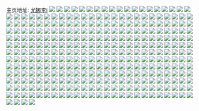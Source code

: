 主页地址: [尤娜李i](https://weibo.com/u/5255510634) 
![](https://wx4.sinaimg.cn/mw2000/005JFAoyly1h9klg8xmywj30t0105aqv.jpg) 
![](https://wx4.sinaimg.cn/mw2000/005JFAoyly1h9klg9e3yoj30wi17car9.jpg) 
![](https://wx4.sinaimg.cn/mw2000/005JFAoyly1h9klg88vpnj32bb3404qt.jpg) 
![](https://wx4.sinaimg.cn/mw2000/005JFAoyly1h9klgf4la1j32bz20vnpe.jpg) 
![](https://wx4.sinaimg.cn/mw2000/005JFAoyly1h9klimr1grj30u014079v.jpg) 
![](https://wx4.sinaimg.cn/mw2000/005JFAoyly1h9klgcr50rj32dc35rhdw.jpg) 
![](https://wx4.sinaimg.cn/mw2000/005JFAoyly1h9kljb0qcpj32db35se84.jpg) 
![](https://wx4.sinaimg.cn/mw2000/005JFAoyly1h9kljeao81j32db2n31l1.jpg) 
![](https://wx4.sinaimg.cn/mw2000/005JFAoyly1h8exw5jv7rj30wi17we37.jpg) 
![](https://wx4.sinaimg.cn/mw2000/005JFAoyly1h8exw6mot7j30wi17fniu.jpg) 
![](https://wx4.sinaimg.cn/mw2000/005JFAoyly1h7vfi2hab2j32802yokjn.jpg) 
![](https://wx4.sinaimg.cn/mw2000/005JFAoyly1h7n7onfjl4j32c03407wo.jpg) 
![](https://wx4.sinaimg.cn/mw2000/005JFAoyly1h7n7og4pvlj32yo280e84.jpg) 
![](https://wx4.sinaimg.cn/mw2000/005JFAoyly1h7n7rc9zwnj32dc35shdw.jpg) 
![](https://wx4.sinaimg.cn/mw2000/005JFAoyly1h7n7oinm0hj32412cy7wi.jpg) 
![](https://wx4.sinaimg.cn/mw2000/005JFAoyly1h7geaiuaoyj31hc0u0te7.jpg) 
![](https://wx4.sinaimg.cn/mw2000/005JFAoyly1h7ged4lgelj32802yoe84.jpg) 
![](https://wx4.sinaimg.cn/mw2000/005JFAoyly1h7fndy1yp3j32c0340hdv.jpg) 
![](https://wx4.sinaimg.cn/mw2000/005JFAoyly1h7fne1lnkxj32c03407pr.jpg) 
![](https://wx4.sinaimg.cn/mw2000/005JFAoyly1h7fne7akn1j32c0340k3f.jpg) 
![](https://wx4.sinaimg.cn/mw2000/005JFAoyly1h7fnedb3nbj32c02c0x6q.jpg) 
![](https://wx4.sinaimg.cn/mw2000/005JFAoyly1h78bc814ykj32dc35s4qs.jpg) 
![](https://wx4.sinaimg.cn/mw2000/005JFAoyly1h4yjsantauj325d2wcnpe.jpg) 
![](https://wx4.sinaimg.cn/mw2000/005JFAoyly1h4oamboumij32802s0x6q.jpg) 
![](https://wx4.sinaimg.cn/mw2000/005JFAoyly1h4oamefl82j32802s01kz.jpg) 
![](https://wx4.sinaimg.cn/mw2000/005JFAoyly1h4oamhlxuwj32802s0x6q.jpg) 
![](https://wx4.sinaimg.cn/mw2000/005JFAoyly1h4oasiycauj32c02fg000.jpg) 
![](https://wx4.sinaimg.cn/mw2000/005JFAoyly1h4oashd4nyj3340340hdx.jpg) 
![](https://wx4.sinaimg.cn/mw2000/005JFAoyly1h4oaskch5nj32c02c0hdv.jpg) 
![](https://wx4.sinaimg.cn/mw2000/005JFAoyly1h4hcc4yyzaj32c02c0x6p.jpg) 
![](https://wx4.sinaimg.cn/mw2000/005JFAoyly1h4hcc6mk6dj32q61qzkjl.jpg) 
![](https://wx4.sinaimg.cn/mw2000/005JFAoyly1h4hcc9m4qfj32ny2bze83.jpg) 
![](https://wx4.sinaimg.cn/mw2000/005JFAoyly1h4hcbq4dmyj32802s0x6q.jpg) 
![](https://wx4.sinaimg.cn/mw2000/005JFAoyly1h4hcbuizoyj32802s01kz.jpg) 
![](https://wx4.sinaimg.cn/mw2000/005JFAoyly1h4hcbs59k8j32802s0x6q.jpg) 
![](https://wx4.sinaimg.cn/mw2000/005JFAoyly1h40y81jkrxj32c03401l2.jpg) 
![](https://wx4.sinaimg.cn/mw2000/005JFAoyly1h40y7y3224j32c033z7wl.jpg) 
![](https://wx4.sinaimg.cn/mw2000/005JFAoyly1h40y7uen5qj32c0340qva.jpg) 
![](https://wx4.sinaimg.cn/mw2000/005JFAoyly1h3qpin9n8qj32c0340b2d.jpg) 
![](https://wx4.sinaimg.cn/mw2000/003dQCv3ly8h3i0zk1apvj60ku170n3502.jpg) 
![](https://wx4.sinaimg.cn/mw2000/005JFAoyly1h1gmjcnp7zj31sd2ds7wj.jpg) 
![](https://wx4.sinaimg.cn/mw2000/005JFAoyly1h1gmj9slvtj32c03401ky.jpg) 
![](https://wx4.sinaimg.cn/mw2000/005JFAoyly1h1eajc8nrrj313u0tuasl.jpg) 
![](https://wx4.sinaimg.cn/mw2000/005JFAoyly1h1eanxzt8wj32c03401ky.jpg) 
![](https://wx4.sinaimg.cn/mw2000/005JFAoyly1h1eafvml74j313u0tugy9.jpg) 
![](https://wx4.sinaimg.cn/mw2000/005JFAoyly1h1eafuy5auj32bz3407wj.jpg) 
![](https://wx4.sinaimg.cn/mw2000/005JFAoyly1h1aui9i8vfj309809u3ye.jpg) 
![](https://wx4.sinaimg.cn/mw2000/005JFAoyly1h166ik74jmj32t4340npd.jpg) 
![](https://wx4.sinaimg.cn/mw2000/005JFAoyly1h166ikjs1hj30u01hc7ip.jpg) 
![](https://wx4.sinaimg.cn/mw2000/005JFAoyly1h13ygqpusxj32t4340u0y.jpg) 
![](https://wx4.sinaimg.cn/mw2000/005JFAoyly1h13ygryrj2j32c0340npg.jpg) 
![](https://wx4.sinaimg.cn/mw2000/005JFAoyly1h13ygud5l8j32c03404qr.jpg) 
![](https://wx4.sinaimg.cn/mw2000/005JFAoyly1h13ygv2wbej32c028db2a.jpg) 
![](https://wx4.sinaimg.cn/mw2000/005JFAoyly1h13ygw9i5cj32c0340hdw.jpg) 
![](https://wx4.sinaimg.cn/mw2000/005JFAoyly1h13ygtidkgj31o02ddqv5.jpg) 
![](https://wx4.sinaimg.cn/mw2000/005JFAoyly1h13ygpuagaj32c0340b2a.jpg) 
![](https://wx4.sinaimg.cn/mw2000/005JFAoyly1h13ygxh7e3j32uq35snpf.jpg) 
![](https://wx4.sinaimg.cn/mw2000/005JFAoyly1h0z7catg23j32ds1schdv.jpg) 
![](https://wx4.sinaimg.cn/mw2000/005JFAoyly1h0z7cdbce5j31sc2dsqv6.jpg) 
![](https://wx4.sinaimg.cn/mw2000/005JFAoyly1h0z7bv3aioj31zm2afb2b.jpg) 
![](https://wx4.sinaimg.cn/mw2000/005JFAoyly1h0z7cfpu7aj31sc2dsx6q.jpg) 
![](https://wx4.sinaimg.cn/mw2000/005JFAoyly1h0z7bxw6caj31sc2dsb2c.jpg) 
![](https://wx4.sinaimg.cn/mw2000/005JFAoyly1h0z7c7ezqzj32802yox6s.jpg) 
![](https://wx4.sinaimg.cn/mw2000/005JFAoyly1h0z7c21xhgj32c0340u11.jpg) 
![](https://wx4.sinaimg.cn/mw2000/005JFAoyly1h0z7bznl84j33402c0kjp.jpg) 
![](https://wx4.sinaimg.cn/mw2000/005JFAoyly1h0gmrdg3llj31er1vo4qp.jpg) 
![](https://wx4.sinaimg.cn/mw2000/005JFAoyly1h0gmr4nn89j30u01hcawz.jpg) 
![](https://wx4.sinaimg.cn/mw2000/005JFAoyly1h0gmr63vt8j31sc2dsb2a.jpg) 
![](https://wx4.sinaimg.cn/mw2000/005JFAoyly1h0gmrft61cj30v91vo1hp.jpg) 
![](https://wx4.sinaimg.cn/mw2000/005JFAoyly1h0gmr788dgj30u01hcnp6.jpg) 
![](https://wx4.sinaimg.cn/mw2000/005JFAoyly1h0gmre19nwj30m80m8n3v.jpg) 
![](https://wx4.sinaimg.cn/mw2000/005JFAoyly1gyx8b4whydj31sc2dsu0x.jpg) 
![](https://wx4.sinaimg.cn/mw2000/005JFAoyly1gwyogkq2hjj31sc2ds7wi.jpg) 
![](https://wx4.sinaimg.cn/mw2000/005JFAoyly1gwyogmjyjlj31sc2dsnpe.jpg) 
![](https://wx4.sinaimg.cn/mw2000/005JFAoyly1gwyogodv42j31sc2dsb2a.jpg) 
![](https://wx4.sinaimg.cn/mw2000/005JFAoyly1gwyogq1kwpj32c0340e83.jpg) 
![](https://wx4.sinaimg.cn/mw2000/005JFAoyly1gwyogunr03j32c0340e82.jpg) 
![](https://wx4.sinaimg.cn/mw2000/005JFAoyly1gwyogw2q5oj302z03ea9y.jpg) 
![](https://wx4.sinaimg.cn/mw2000/005JFAoyly1gwyogyabcyj32c03407wi.jpg) 
![](https://wx4.sinaimg.cn/mw2000/005JFAoyly1gwyoh0ppmqj32c03407wi.jpg) 
![](https://wx4.sinaimg.cn/mw2000/005JFAoyly1gwyoh3dva6j31ho1zkkjl.jpg) 
![](https://wx4.sinaimg.cn/mw2000/005JFAoyly1gtz3k4b5r2j60hs0no0vn02.jpg) 
![](https://wx4.sinaimg.cn/mw2000/005JFAoyly1gtz3p7htjzj60hs0noaem02.jpg) 
![](https://wx4.sinaimg.cn/mw2000/005JFAoyly1gtpqwn86wjj62802yoqv702.jpg) 
![](https://wx4.sinaimg.cn/mw2000/005JFAoyly1gtpqw45xkbj62802yonpf02.jpg) 
![](https://wx4.sinaimg.cn/mw2000/005JFAoyly1gtpqx1u0o2j62802yokjn02.jpg) 
![](https://wx4.sinaimg.cn/mw2000/005JFAoyly1gtpqxg0okfj61o32ynqv602.jpg) 
![](https://wx4.sinaimg.cn/mw2000/005JFAoyly1gtjvxsu2p3j30v91vohdt.jpg) 
![](https://wx4.sinaimg.cn/mw2000/005JFAoyly1gtf8rlnj9uj32c0340qv6.jpg) 
![](https://wx4.sinaimg.cn/mw2000/005JFAoyly1gtf8sy2isoj32c0340kjl.jpg) 
![](https://wx4.sinaimg.cn/mw2000/005JFAoyly1gtf8ssaqsij33402c0x6q.jpg) 
![](https://wx4.sinaimg.cn/mw2000/005JFAoyly1gtf8t41d39j32c0340x6p.jpg) 
![](https://wx4.sinaimg.cn/mw2000/005JFAoyly1gtf8tal6goj32c03404qq.jpg) 
![](https://wx4.sinaimg.cn/mw2000/005JFAoyly1gtf8tlyj63j31pj2ds1ky.jpg) 
![](https://wx4.sinaimg.cn/mw2000/005JFAoyly1gsogs6zivbj60v91voaue02.jpg) 
![](https://wx4.sinaimg.cn/mw2000/005JFAoyly1gsogt6tsodj30u01hc43u.jpg) 
![](https://wx4.sinaimg.cn/mw2000/005JFAoyly1gsl2fk1qrsj30w616wu0o.jpg) 
![](https://wx4.sinaimg.cn/mw2000/005JFAoyly1gsl2fn7f09j31o02yob2a.jpg) 
![](https://wx4.sinaimg.cn/mw2000/005JFAoyly1gsl2frnvjkj32c03407wj.jpg) 
![](https://wx4.sinaimg.cn/mw2000/005JFAoyly1gsl2h9a41lj31sc2dsqv6.jpg) 
![](https://wx4.sinaimg.cn/mw2000/005JFAoyly1gsl2hd8sxcj31c91scb29.jpg) 
![](https://wx4.sinaimg.cn/mw2000/005JFAoyly1gsl2fcnc9qj31sc2dshdu.jpg) 
![](https://wx4.sinaimg.cn/mw2000/005JFAoyly1gsl2geykldj322n340x6s.jpg) 
![](https://wx4.sinaimg.cn/mw2000/005JFAoyly1gsl2h1epspj33402c0e82.jpg) 
![](https://wx4.sinaimg.cn/mw2000/005JFAoyly1gsl2grt7auj32c03401l0.jpg) 
![](https://wx4.sinaimg.cn/mw2000/005JFAoyly1gsl2fz3zw5j32c03401ky.jpg) 
![](https://wx4.sinaimg.cn/mw2000/005JFAoyly1gsl2hm6i26j32c0340b2b.jpg) 
![](https://wx4.sinaimg.cn/mw2000/005JFAoyly1gsl2hiu9lbj30sg2p6qv5.jpg) 
![](https://wx4.sinaimg.cn/mw2000/005JFAoyly1gsc9ernj5yj32802yo7wq.jpg) 
![](https://wx4.sinaimg.cn/mw2000/005JFAoyly1gse57y8xnaj32c0340e82.jpg) 
![](https://wx4.sinaimg.cn/mw2000/005JFAoyly1gs04u5ce3gj30u01szgp2.jpg) 
![](https://wx4.sinaimg.cn/mw2000/005JFAoyly1gs04v70gsqj32c0340kjm.jpg) 
![](https://wx4.sinaimg.cn/mw2000/005JFAoyly1gs04vtu2owj32c0340hdv.jpg) 
![](https://wx4.sinaimg.cn/mw2000/005JFAoyly1gs04uahkbgj31sc2dsnpd.jpg) 
![](https://wx4.sinaimg.cn/mw2000/005JFAoyly1gs04u4d0uhj31sc2ds1kz.jpg) 
![](https://wx4.sinaimg.cn/mw2000/005JFAoyly1gs04ugzzaej31sc2dsu0x.jpg) 
![](https://wx4.sinaimg.cn/mw2000/005JFAoyly1gs04uocms4j32c03401ky.jpg) 
![](https://wx4.sinaimg.cn/mw2000/005JFAoyly1gs04uy3nphj32c03401kz.jpg) 
![](https://wx4.sinaimg.cn/mw2000/005JFAoyly1gs04vh7nuvj32c03401kz.jpg) 
![](https://wx4.sinaimg.cn/mw2000/005JFAoyly1grnzlisckdj32802yo4r2.jpg) 
![](https://wx4.sinaimg.cn/mw2000/005JFAoyly1grnzmoi678j31sc2dsu12.jpg) 
![](https://wx4.sinaimg.cn/mw2000/005JFAoyly1grnzlr1nmdj32c03407wj.jpg) 
![](https://wx4.sinaimg.cn/mw2000/005JFAoyly1grnzm1lnd5j32c03404qr.jpg) 
![](https://wx4.sinaimg.cn/mw2000/005JFAoyly1grnzm8xedzj32c0340b2a.jpg) 
![](https://wx4.sinaimg.cn/mw2000/005JFAoyly1grnzk7cfa5j313y0u07gn.jpg) 
![](https://wx4.sinaimg.cn/mw2000/005JFAoyly1grnwsmjoufj30v91vox6s.jpg) 
![](https://wx4.sinaimg.cn/mw2000/005JFAoyly1grhrdewagfj30u00ty4qp.jpg) 
![](https://wx4.sinaimg.cn/mw2000/005JFAoyly1grhrdc8m0xj31sc2dsx6q.jpg) 
![](https://wx4.sinaimg.cn/mw2000/005JFAoyly1grhrdidexrj32c0340npd.jpg) 
![](https://wx4.sinaimg.cn/mw2000/005JFAoyly1grflopizwoj30v91cve81.jpg) 
![](https://wx4.sinaimg.cn/mw2000/005JFAoyly1grflp6ghynj31sc2dsb2i.jpg) 
![](https://wx4.sinaimg.cn/mw2000/005JFAoyly1grflpjmxxuj31sc2drkjq.jpg) 
![](https://wx4.sinaimg.cn/mw2000/005JFAoyly1grflqchhinj31sc2ds7wr.jpg) 
![](https://wx4.sinaimg.cn/mw2000/005JFAoyly1grflpuqvzcj31da1jfnph.jpg) 
![](https://wx4.sinaimg.cn/mw2000/005JFAoyly1grflqqv9x1j31sc2dsb2g.jpg) 
![](https://wx4.sinaimg.cn/mw2000/005JFAoyly1grflrk5k3qj32c03407wo.jpg) 
![](https://wx4.sinaimg.cn/mw2000/005JFAoyly1grflr76dcaj31sc2dsnpi.jpg) 
![](https://wx4.sinaimg.cn/mw2000/005JFAoyly1grfls4rqsoj3340340u17.jpg) 
![](https://wx4.sinaimg.cn/mw2000/005JFAoyly1gqcjlx5j8sj31sc2dshdw.jpg) 
![](https://wx4.sinaimg.cn/mw2000/005JFAoyly1gqcjq4k2r5j31sc2ds7wo.jpg) 
![](https://wx4.sinaimg.cn/mw2000/005JFAoyly1gqcjrzrtgcj327z2yo4r2.jpg) 
![](https://wx4.sinaimg.cn/mw2000/005JFAoyly1gqcjs5kd3aj31sc2ds7wh.jpg) 
![](https://wx4.sinaimg.cn/mw2000/005JFAoyly1gqcjpd20muj31sc2dsqvd.jpg) 
![](https://wx4.sinaimg.cn/mw2000/005JFAoyly1gqcjocg6fuj32c0340qvh.jpg) 
![](https://wx4.sinaimg.cn/mw2000/005JFAoyly1gpejrm527sj334033yu0z.jpg) 
![](https://wx4.sinaimg.cn/mw2000/005JFAoyly1gpejoal5o6j32ao3284qr.jpg) 
![](https://wx4.sinaimg.cn/mw2000/005JFAoyly1gpejo4cev7j334033yx6r.jpg) 
![](https://wx4.sinaimg.cn/mw2000/005JFAoyly1gpejoho9gxj31sc2dshdv.jpg) 
![](https://wx4.sinaimg.cn/mw2000/005JFAoyly1gpejokifxtj30mi0u0e81.jpg) 
![](https://wx4.sinaimg.cn/mw2000/005JFAoyly1gpejrcvvxxj32ak1xm7wj.jpg) 
![](https://wx4.sinaimg.cn/mw2000/005JFAoyly1gpejqbmityj32dc35sqvg.jpg) 
![](https://wx4.sinaimg.cn/mw2000/005JFAoyly1gpejr68bcdj30rs335x6p.jpg) 
![](https://wx4.sinaimg.cn/mw2000/005JFAoyly1gpejqvq6i7j32c0340e89.jpg) 
![](https://wx4.sinaimg.cn/mw2000/005JFAoyly1gpejp9xozpj32o03k07wl.jpg) 
![](https://wx4.sinaimg.cn/mw2000/005JFAoyly1gpejn6jt2xj32o03k04qt.jpg) 
![](https://wx4.sinaimg.cn/mw2000/005JFAoyly1gpejpla9yvj32o03k07wl.jpg) 
![](https://wx4.sinaimg.cn/mw2000/005JFAoyly1gpejovk2zaj32c0340x6p.jpg) 
![](https://wx4.sinaimg.cn/mw2000/005JFAoyly1gpejp06xtlj313u0tuqv5.jpg) 
![](https://wx4.sinaimg.cn/mw2000/005JFAoyly1gpejoqcci8j32c0340b2a.jpg) 
![](https://wx4.sinaimg.cn/mw2000/005JFAoyly1gpdo4t19bdj32uc24rkjs.jpg) 
![](https://wx4.sinaimg.cn/mw2000/005JFAoyly1gpdo5cyyjaj30u0140u0x.jpg) 
![](https://wx4.sinaimg.cn/mw2000/005JFAoyly1gpdo5kqoxmj30u0140e82.jpg) 
![](https://wx4.sinaimg.cn/mw2000/005JFAoyly1gpdok64xulj33k02o0e87.jpg) 
![](https://wx4.sinaimg.cn/mw2000/005JFAoyly1gpdo3jdb8yj32dc35skju.jpg) 
![](https://wx4.sinaimg.cn/mw2000/005JFAoyly1gpdo5xznspj30u0140kjm.jpg) 
![](https://wx4.sinaimg.cn/mw2000/005JFAoyly1gpdo1qd6usj32c03407wi.jpg) 
![](https://wx4.sinaimg.cn/mw2000/005JFAoyly1gpdo69alelj30mi0u0x49.jpg) 
![](https://wx4.sinaimg.cn/mw2000/005JFAoyly1gpdo5pzx4aj31400u0kjl.jpg) 
![](https://wx4.sinaimg.cn/mw2000/005JFAoyly1gpdo57aslaj32dc35sqv8.jpg) 
![](https://wx4.sinaimg.cn/mw2000/005JFAoyly1gpdok8tlexj30u0140dz6.jpg) 
![](https://wx4.sinaimg.cn/mw2000/005JFAoyly1gpdokp9qykj32ao328kjp.jpg) 
![](https://wx4.sinaimg.cn/mw2000/005JFAoyly1gpdom093q5j33402c0b29.jpg) 
![](https://wx4.sinaimg.cn/mw2000/005JFAoyly1gpdol5fe2uj33k02o04qt.jpg) 
![](https://wx4.sinaimg.cn/mw2000/005JFAoyly1gpdolu0eh6j33k02o0kjq.jpg) 
![](https://wx4.sinaimg.cn/mw2000/005JFAoyly1gpdom9epcej30u01401kz.jpg) 
![](https://wx4.sinaimg.cn/mw2000/005JFAoyly1gpdomcrybrj30mi0u04qp.jpg) 
![](https://wx4.sinaimg.cn/mw2000/005JFAoyly1gp194uz6u9j31sc2dsu0y.jpg) 
![](https://wx4.sinaimg.cn/mw2000/005JFAoyly1gp194i441cj31sc2dsu0y.jpg) 
![](https://wx4.sinaimg.cn/mw2000/005JFAoyly1gp194okbucj31sc2dsx6q.jpg) 
![](https://wx4.sinaimg.cn/mw2000/005JFAoyly1gp199fzr48j30v91vo7wi.jpg) 
![](https://wx4.sinaimg.cn/mw2000/005JFAoyly1gp194zv4mtj33403401ky.jpg) 
![](https://wx4.sinaimg.cn/mw2000/005JFAoyly1gp19btqa7fj32c03404qq.jpg) 
![](https://wx4.sinaimg.cn/mw2000/005JFAoyly1gp19lpj82bj31rx35snom.jpg) 
![](https://wx4.sinaimg.cn/mw2000/005JFAoyly1gp19lvnvkwj32802yox6q.jpg) 
![](https://wx4.sinaimg.cn/mw2000/005JFAoyly1gp19lmkt4aj32c0340qv5.jpg) 
![](https://wx4.sinaimg.cn/mw2000/005JFAoyly1gokfygkgx5j32c0340b2a.jpg) 
![](https://wx4.sinaimg.cn/mw2000/005JFAoyly1gojqz4cgwij30mi0u0e5b.jpg) 
![](https://wx4.sinaimg.cn/mw2000/005JFAoyly1gojr13sq9xj30mi0u04mt.jpg) 
![](https://wx4.sinaimg.cn/mw2000/005JFAoyly1gojr3sg7o2j32c03404qp.jpg) 
![](https://wx4.sinaimg.cn/mw2000/005JFAoyly1gojr3n85grj323u35rkjl.jpg) 
![](https://wx4.sinaimg.cn/mw2000/005JFAoyly1gobq8qy32pj30v91vob2a.jpg) 
![](https://wx4.sinaimg.cn/mw2000/005JFAoyly1go3njagzywj30u01sy4do.jpg) 
![](https://wx4.sinaimg.cn/mw2000/005JFAoyly1gnoj0aon8wj31sc2dsx6q.jpg) 
![](https://wx4.sinaimg.cn/mw2000/005JFAoyly1gnoj0dh8pmj32ds1sckjm.jpg) 
![](https://wx4.sinaimg.cn/mw2000/005JFAoyly1gnoj0bvsy3j31sc2dskjm.jpg) 
![](https://wx4.sinaimg.cn/mw2000/005JFAoyly1gnoj0h3x2fj31sc2ds7wi.jpg) 
![](https://wx4.sinaimg.cn/mw2000/005JFAoyly1gnoj0fl6nbj31sc2dskjl.jpg) 
![](https://wx4.sinaimg.cn/mw2000/005JFAoyly1gnoj0jb5u5j31sc2ds1kz.jpg) 
![](https://wx4.sinaimg.cn/mw2000/005JFAoyly1gnjvyyf47fj31o0280npd.jpg) 
![](https://wx4.sinaimg.cn/mw2000/005JFAoyly1gnjvyys893j30v815ndru.jpg) 
![](https://wx4.sinaimg.cn/mw2000/005JFAoyly1gnjvz0oo24j31o02801gz.jpg) 
![](https://wx4.sinaimg.cn/mw2000/005JFAoyly1gnjvywl64rj330r2xs1lb.jpg) 
![](https://wx4.sinaimg.cn/mw2000/005JFAoyly1gnjvyz36i3j30rr15ndul.jpg) 
![](https://wx4.sinaimg.cn/mw2000/005JFAoyly1gnjvz05wihj33403407wj.jpg) 
![](https://wx4.sinaimg.cn/mw2000/005JFAoyly1gnf8kfp24cj30v915nwqf.jpg) 
![](https://wx4.sinaimg.cn/mw2000/005JFAoyly1gnf8kg1e8cj30rr15n7j3.jpg) 
![](https://wx4.sinaimg.cn/mw2000/005JFAoyly1gnf8kijexaj32c0340u0x.jpg) 
![](https://wx4.sinaimg.cn/mw2000/005JFAoyly1gnf8kh6po1j32802yonpe.jpg) 
![](https://wx4.sinaimg.cn/mw2000/005JFAoyly1gnf8kf4j62j335r23uu0x.jpg) 
![](https://wx4.sinaimg.cn/mw2000/005JFAoyly1gnf8kg91c3j30v915n47o.jpg) 
![](https://wx4.sinaimg.cn/mw2000/005JFAoyly1gn8fzx52gsj32802yo1ky.jpg) 
![](https://wx4.sinaimg.cn/mw2000/005JFAoyly1gn8g6na5qkj323u35re83.jpg) 
![](https://wx4.sinaimg.cn/mw2000/005JFAoyly1gn8fzxhbrfj30nf15nwl9.jpg) 
![](https://wx4.sinaimg.cn/mw2000/005JFAoyly1gn8g1qeuy2j30v915ntk9.jpg) 
![](https://wx4.sinaimg.cn/mw2000/005JFAoyly1gmz64wzuy3j30v915ntj1.jpg) 
![](https://wx4.sinaimg.cn/mw2000/005JFAoyly1gmz64xfv4sj30v915n7e0.jpg) 
![](https://wx4.sinaimg.cn/mw2000/005JFAoyly1gmz658h0b4j32802yonpe.jpg) 
![](https://wx4.sinaimg.cn/mw2000/005JFAoyly1gmz64wnnqoj30v915njze.jpg) 
![](https://wx4.sinaimg.cn/mw2000/005JFAoyly1gmwxkmh6ruj30ty1jmjw2.jpg) 
![](https://wx4.sinaimg.cn/mw2000/005JFAoyly1gmwxknbftyj30u01is0yi.jpg) 
![](https://wx4.sinaimg.cn/mw2000/005JFAoyly1gmvqzx94qvj31sc2ds4qq.jpg) 
![](https://wx4.sinaimg.cn/mw2000/005JFAoyly1gmqvzr4j9fj315s0vc7ix.jpg) 
![](https://wx4.sinaimg.cn/mw2000/005JFAoyly1gmqvzridauj30rr15o7cz.jpg) 
![](https://wx4.sinaimg.cn/mw2000/005JFAoyly1gmqvzrz8urj30rr15ndt6.jpg) 
![](https://wx4.sinaimg.cn/mw2000/005JFAoyly1gmqvzt7dusj31o01o04qp.jpg) 
![](https://wx4.sinaimg.cn/mw2000/005JFAoyly1gmqvzut4bdj32c0340hdu.jpg) 
![](https://wx4.sinaimg.cn/mw2000/005JFAoyly1gmqvzqiw4wj31sc2dshdt.jpg) 
![](https://wx4.sinaimg.cn/mw2000/005JFAoyly1gmqvzvgwdjj30rr15oqci.jpg) 
![](https://wx4.sinaimg.cn/mw2000/005JFAoyly1gmqvzw04k9j30qf15naff.jpg) 
![](https://wx4.sinaimg.cn/mw2000/005JFAoyly1gmqvzwi6mij30rr15oqdw.jpg) 
![](https://wx4.sinaimg.cn/mw2000/005JFAoyly1gmodg4hdrcj31sc2dsu0y.jpg) 
![](https://wx4.sinaimg.cn/mw2000/005JFAoyly1gmodg7saomj31sc2ds1ky.jpg) 
![](https://wx4.sinaimg.cn/mw2000/005JFAoyly1gmodg2lc0dj3340340hdu.jpg) 
![](https://wx4.sinaimg.cn/mw2000/005JFAoyly1gmodg6cnx1j31sc2dskjm.jpg) 
![](https://wx4.sinaimg.cn/mw2000/005JFAoyly1gmilz119djj32ds2dsb29.jpg) 
![](https://wx4.sinaimg.cn/mw2000/005JFAoyly1gmilz2asxrj30v90v87k8.jpg) 
![](https://wx4.sinaimg.cn/mw2000/005JFAoyly1gmilyydi6rj31sc2dsu0x.jpg) 
![](https://wx4.sinaimg.cn/mw2000/005JFAoyly1gmhjc0is80j30u00u07cl.jpg) 
![](https://wx4.sinaimg.cn/mw2000/005JFAoyly1gm7fqnal51j32dr2drb2a.jpg) 
![](https://wx4.sinaimg.cn/mw2000/005JFAoyly1gm7fqomijzj30rr15nn2y.jpg) 
![](https://wx4.sinaimg.cn/mw2000/005JFAoyly1gm7fqo8pg3j31sc2dsu0x.jpg) 
![](https://wx4.sinaimg.cn/mw2000/005JFAoyly1gm4ivxs0r3j30v91vo4qs.jpg) 
![](https://wx4.sinaimg.cn/mw2000/005JFAoyly1gm4iy336jvj30w616w1ky.jpg) 
![](https://wx4.sinaimg.cn/mw2000/005JFAoyly1gm4j4x7r0ej30u0140tga.jpg) 
![](https://wx4.sinaimg.cn/mw2000/005JFAoyly1gm4j4jxp81j31jk2qs4qq.jpg) 
![](https://wx4.sinaimg.cn/mw2000/005JFAoyly1gm4j4nmgt0j31sc2dsqv5.jpg) 
![](https://wx4.sinaimg.cn/mw2000/005JFAoyly1gm4j4gcv4ej30v915oh5b.jpg) 
![](https://wx4.sinaimg.cn/mw2000/005JFAoyly1gm4j4tgvg9j30j60lr433.jpg) 
![](https://wx4.sinaimg.cn/mw2000/005JFAoyly1gm4j4sj4ecj31sc2dsnpe.jpg) 
![](https://wx4.sinaimg.cn/mw2000/005JFAoyly1gm4j4wbuq7j30v90v9kjl.jpg) 
![](https://wx4.sinaimg.cn/mw2000/005JFAoyly1gm3jrkvsymj31jk2qsnpd.jpg) 
![](https://wx4.sinaimg.cn/mw2000/005JFAoyly1glypmgwrjaj30vc15se82.jpg) 
![](https://wx4.sinaimg.cn/mw2000/005JFAoyly1gloucar2euj32io2ionph.jpg) 
![](https://wx4.sinaimg.cn/mw2000/005JFAoyly1glago8k56zj32ds1sc1kz.jpg) 
![](https://wx4.sinaimg.cn/mw2000/005JFAoyly1glagoiw1mej31sc2ds7wj.jpg) 
![](https://wx4.sinaimg.cn/mw2000/005JFAoyly1glagopvp2sj313u0tux6p.jpg) 
![](https://wx4.sinaimg.cn/mw2000/005JFAoyly1glagot4re9j30mi0u01kx.jpg) 
![](https://wx4.sinaimg.cn/mw2000/005JFAoyly1gkb9pdi923j30bg0cnq3o.jpg) 
![](https://wx4.sinaimg.cn/mw2000/005JFAoyly1gjla665x5sj31sc2dskjl.jpg) 
![](https://wx4.sinaimg.cn/mw2000/005JFAoyly1gjj9ia53odj31sc2ds4qq.jpg) 
![](https://wx4.sinaimg.cn/mw2000/005JFAoyly1gjj9ibzhjzj31sc2dsb2a.jpg) 
![](https://wx4.sinaimg.cn/mw2000/005JFAoyly1gjej2aqqozj31sc2dsnpe.jpg) 
![](https://wx4.sinaimg.cn/mw2000/005JFAoyly1gjej29a131j322k2rfkjl.jpg) 
![](https://wx4.sinaimg.cn/mw2000/005JFAoyly1gjej2clwxoj32c0340hdw.jpg) 
![](https://wx4.sinaimg.cn/mw2000/005JFAoyly1gjej2l971vj327l26ux6p.jpg) 
![](https://wx4.sinaimg.cn/mw2000/005JFAoyly1gja9jlhnggj30u0140kjl.jpg) 
![](https://wx4.sinaimg.cn/mw2000/005JFAoyly1giynorbo1uj32yo1o07wj.jpg) 
![](https://wx4.sinaimg.cn/mw2000/005JFAoyly1giynoscf9vj32yo1o0u0y.jpg) 
![](https://wx4.sinaimg.cn/mw2000/005JFAoyly1gitie7swgcj30vc15saj8.jpg) 
![](https://wx4.sinaimg.cn/mw2000/005JFAoyly1gio1h662u1j33402c07wh.jpg) 
![](https://wx4.sinaimg.cn/mw2000/005JFAoyly1gio1h6l2sxj30u00u0b29.jpg) 
![](https://wx4.sinaimg.cn/mw2000/005JFAoyly1gimpv53m3bj30u0140x6p.jpg) 
![](https://wx4.sinaimg.cn/mw2000/005JFAoyly1gimpz0d4cwj31400u07wi.jpg) 
![](https://wx4.sinaimg.cn/mw2000/005JFAoyly1gimpz0teo7j30mi0u04qp.jpg) 
![](https://wx4.sinaimg.cn/mw2000/005JFAoyly1gimpz1amjtj313u0tunpd.jpg) 
![](https://wx4.sinaimg.cn/mw2000/005JFAoyly1giigcw1sj6j32c0340npe.jpg) 
![](https://wx4.sinaimg.cn/mw2000/005JFAoyly1giigd003opj30u0140kjl.jpg) 
![](https://wx4.sinaimg.cn/mw2000/005JFAoyly1giigd0tilxj30mi0u0no2.jpg) 
![](https://wx4.sinaimg.cn/mw2000/005JFAoyly1giigd8i3cqj30u00miar8.jpg) 
![](https://wx4.sinaimg.cn/mw2000/005JFAoyly1gicorrtq9fj31sc2dsb1w.jpg) 
![](https://wx4.sinaimg.cn/mw2000/005JFAoyly1gi7tirp7nij31900u0u0x.jpg) 
![](https://wx4.sinaimg.cn/mw2000/005JFAoyly1ghxr7ub740j30mi0u0qpf.jpg) 
![](https://wx4.sinaimg.cn/mw2000/005JFAoyly1ghxr7wp9ofj30u01901ky.jpg) 
![](https://wx4.sinaimg.cn/mw2000/005JFAoyly1ghxr7roi1pj30mi0u04p8.jpg) 
![](https://wx4.sinaimg.cn/mw2000/005JFAoyly1ghxr8pbwnaj31400u0e81.jpg) 
![](https://wx4.sinaimg.cn/mw2000/005JFAoyly1ghxra4rd3qj30mi0u01kx.jpg) 
![](https://wx4.sinaimg.cn/mw2000/005JFAoyly1ghxr7zbocbj30u0140b29.jpg) 
![](https://wx4.sinaimg.cn/mw2000/005JFAoyly1ghwi387y9cj30u0140tqf.jpg) 
![](https://wx4.sinaimg.cn/mw2000/005JFAoyly1ghwi3712aej30mi0u0qm9.jpg) 
![](https://wx4.sinaimg.cn/mw2000/005JFAoyly1ghi9repbgvj30u01407qd.jpg) 
![](https://wx4.sinaimg.cn/mw2000/005JFAoyly1gh808m5z71j32c0340e82.jpg) 
![](https://wx4.sinaimg.cn/mw2000/005JFAoyly1gh808mpmgkj30hs0nomxj.jpg) 
![](https://wx4.sinaimg.cn/mw2000/005JFAoyly1gh4kr8j7soj32c0340kjn.jpg) 
![](https://wx4.sinaimg.cn/mw2000/005JFAoyly1ggqm3nrhbpj328030e4qt.jpg) 
![](https://wx4.sinaimg.cn/mw2000/005JFAoyly1gfcwdrrzmnj32802yob2b.jpg) 
![](https://wx4.sinaimg.cn/mw2000/005JFAoyly1gfcwdu8so2j32c03404qp.jpg) 
![](https://wx4.sinaimg.cn/mw2000/005JFAoyly1gfcwdo46x7j30vc0vcqj4.jpg) 
![](https://wx4.sinaimg.cn/mw2000/005JFAoyly1gfcwdmychdj30vc0vctml.jpg) 
![](https://wx4.sinaimg.cn/mw2000/005JFAoyly1gfapr6tdp4j32c0340kjl.jpg) 
![](https://wx4.sinaimg.cn/mw2000/005JFAoyly1gez6hoe9f7j32c0340hdt.jpg) 
![](https://wx4.sinaimg.cn/mw2000/005JFAoyly1geczv8fuw8j30vc15sh0d.jpg) 
![](https://wx4.sinaimg.cn/mw2000/005JFAoyly1ge8aepwk1rj30vc15swuc.jpg) 
![](https://wx4.sinaimg.cn/mw2000/005JFAoyly1gdp080t2f6j30d20d0jrf.jpg) 
![](https://wx4.sinaimg.cn/mw2000/005JFAoyly1gcdpjfrx2fj30u01hcqv6.jpg) 
![](https://wx4.sinaimg.cn/mw2000/005JFAoyly1gcdpjegqcoj32c0340x6r.jpg) 
![](https://wx4.sinaimg.cn/mw2000/005JFAoyly1gbj4i32thtj30vc15saz8.jpg) 
![](https://wx4.sinaimg.cn/mw2000/005JFAoyly1gagc9t9z0kj30v91vob2g.jpg) 
![](https://wx4.sinaimg.cn/mw2000/005JFAoyly1gab8sgn7qej31sc2dskjm.jpg) 
![](https://wx4.sinaimg.cn/mw2000/005JFAoyly1ga2vhtuwx3j30u0140qoz.jpg) 
![](https://wx4.sinaimg.cn/mw2000/005JFAoyly1g99cs72u9sj30u00u0tj4.jpg) 
![](https://wx4.sinaimg.cn/mw2000/005JFAoyly1g98d8b0pnlj30u00zq7d7.jpg) 
![](https://wx4.sinaimg.cn/mw2000/005JFAoyly1g98d8bndoaj30u00ya10p.jpg) 
![](https://wx4.sinaimg.cn/mw2000/005JFAoyly1g8u90pt159j30u01hcgzj.jpg) 
![](https://wx4.sinaimg.cn/mw2000/005JFAoyly1g8ijs1ozfdj30vc0vcn9z.jpg) 
![](https://wx4.sinaimg.cn/mw2000/005JFAoyly1g8ijs0gi81j32c03407wh.jpg) 
![](https://wx4.sinaimg.cn/mw2000/005JFAoyly1g8ijs38zc9j32c0340e81.jpg) 
![](https://wx4.sinaimg.cn/mw2000/005JFAoyly1g8bxbcg6ycj31400u0427.jpg) 
![](https://wx4.sinaimg.cn/mw2000/005JFAoyly1g86ynfozi4j30vc0vcqfi.jpg) 
![](https://wx4.sinaimg.cn/mw2000/005JFAoyly1g86ynfywebj30vc0vcwo4.jpg) 
![](https://wx4.sinaimg.cn/mw2000/005JFAoyly1g86yng7rf3j315n1jh7na.jpg) 
![](https://wx4.sinaimg.cn/mw2000/005JFAoyly1g86ynghpmsj315o1jitsj.jpg) 
![](https://wx4.sinaimg.cn/mw2000/005JFAoyly1g78apm9jq6j31400u049f.jpg) 
![](https://wx4.sinaimg.cn/mw2000/005JFAoyly1fzwknu3ly8j30qp0zkguo.jpg) 
